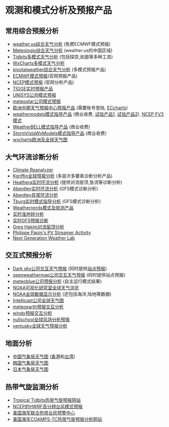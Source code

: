 # 观测和模式分析及预报产品

## 常用综合预报分析

* [weather.us综合天气分析](https://weather.us/) (免费ECMWF模式预报)
* [Meteologix综合天气分析](https://meteologix.com/cn) (weather.us的中国区域)
* [Tidbits多模式天气分析](http://www.tropicaltidbits.com/analysis/models/) (包括探空,剖面等多种工具)
* [WxCharts多模式天气分析](http://wxcharts.eu/)
* [pivotalweather综合天气分析](http://www.pivotalweather.com/model.php) (多模式预报产品)
* [ECMWF模式预报](https://www.ecmwf.int/en/forecasts/charts/)(官网预报产品)
* [NCEP模式预报](http://mag.ncep.noaa.gov/) (官网分析产品)
* [TIGGE实时预报产品](http://gpvjma.ccs.hpcc.jp/TIGGE/)
* [UNISYS公司模式预报](http://weather.unisys.com/)
* [meteostar公司模式预报](http://wxweb.meteostar.com/models/)
* [欧洲中期天气预报中心预报产品](https://www.ecmwf.int/en/forecasts/dashboard) (需要账号登陆, [ECcharts](https://www.ecmwf.int/en/forecasts/eccharts))
* [weathermodels模式指导产品](https://weathermodels.com/) (商业收费, [试验产品1](http://wx.graphics/), [试验产品2](https://lab.weathermodels.com/)), [NCEP FV3模式](https://lab.weathermodels.com/models/gfs/fv3gfs.php)
* [WeatherBELL模式指导产品](http://models.weatherbell.com/) (商业收费)
* [StormVistaWxModels模式指导产品](https://www.stormvistawxmodels.com/) (商业收费)
* [wxcharts欧洲及全球天气图](http://wxcharts.eu/)

## 大气环流诊断分析

* [Climate Reanalyzer](https://climatereanalyzer.org/)
* [Kgriffin全球预报分析](http://www.atmos.albany.edu/student/kgriffin/maps/) (多层次多要素诊断分析产品)
* [Heathera实时环流分析](http://www.atmos.albany.edu/student/heathera/) (提供对流层顶,急流等诊断分析)
* [Abentley实时环流分析](http://www.atmos.albany.edu/student/abentley/realtime.html) (GFS模式诊断分析)
* [Abentley异常环流分析](http://www.atmos.albany.edu/student/abentley/realtime/anom.php?domain=asia&variable=500g_anom)
* [Tburg实时模式指导分析](http://www.atmos.albany.edu/student/tburg/analysis/) (GFS模式诊断分析)
* [Weathernerds模式及观测产品](https://www.weathernerds.org/)
* [实时准地转分析](http://www.atmo.arizona.edu/~tgalarneau/realtime/diagnostics.html)
* [实时GFS预报诊断](http://www.atmo.arizona.edu/~tgalarneau/realtime/gfs_diagnostics.html)
* [Greg Hakim对流层顶分析](https://atmos.washington.edu/~hakim/tropo/)
* [Philippe Papin's PV Streamer Activity](http://www.atmos.albany.edu/student/ppapin/pvs.php)
* [Next Generation Weather Lab](http://weather.cod.edu/forecast/)

## 交互式预报分析

* [Dark sky公司交互天气预报](https://maps.darksky.net/) (同时提供[站点预报](https://darksky.net/))
* [openweathermap公司交互天气预报](http://openweathermap.org/weathermap?basemap=map&cities=true&layer=temperature&lat=35&lon=110&zoom=4) (同时提供站点预报)
* [meteoblue公司预报分析](https://www.meteoblue.com/en/weather/webmap/index/college-park_united-states-of-america_4351977?variable=precipitation3h_cloudcover_pressure&level=surface&lines=none&mapcenter=38.9807N-76.9369&zoom=6) (自主运行模式结果)
* [NOAA可视化研究室全球天气浏览](https://www.nnvl.noaa.gov/weatherview/index.html)
* [NOAA全球数据显示分析](https://www.nnvl.noaa.gov/view/globaldata.html) (还包括海洋,陆地等数据)
* [Intellicast公司全球天气图](http://www.intellicast.com/Local/WxMap.aspx)
* [meteoearth预报交互分析](http://www.meteoearth.com/)
* [windy预报交互分析](https://www.windy.com/?22.250,114.167,4)
* [nullschool全球风场分析预报](https://earth.nullschool.net/)
* [ventusky全球天气预报分析](https://www.ventusky.com/?p=33.1;109.1;4&l=rain-3h)

## 地面分析

* [中国气象局天气图](http://www.nmc.cn/publish/observations/china/dm/weatherchart-h000.htm) ([香港](http://www.hko.gov.hk/wxinfo/currwx/wxcht.htm)和[台湾](http://www.cwb.gov.tw/V7e/forecast/fcst/I04.htm))
* [韩国气象局天气图](http://web.kma.go.kr/eng/weather/images/analysischart.jsp)
* [日本气象局天气图](http://www.jma.go.jp/en/g3/)

## 热带气旋监测分析

* [Tropical Tidbits热带气旋预报网站](https://www.tropicaltidbits.com/)
* [NCEP的HWRF高分辨台风模式预报](http://www.emc.ncep.noaa.gov/gc_wmb/vxt/HWRF/)
* [美国海军联合热带台风预警中心](http://www.metoc.navy.mil/jtwc/jtwc.html)
* [美国海军COAMPS-TC热带气旋预报分析网站](https://www.nrlmry.navy.mil/coamps-web/web/tc?&spg=1)
